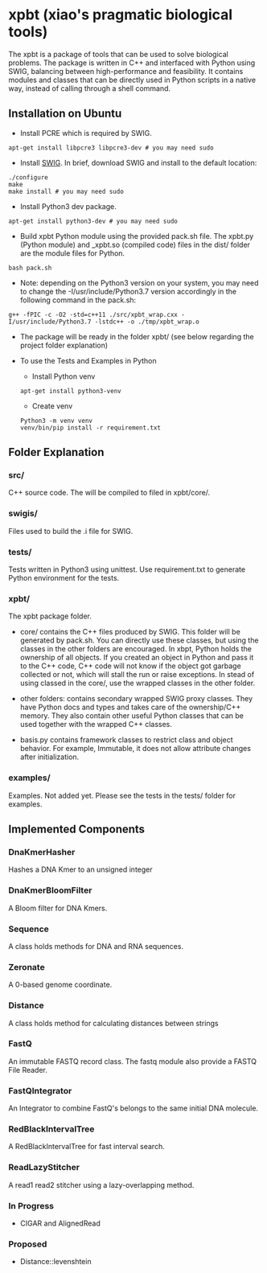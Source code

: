 # xpbt (xiao's pragmatic biological tools)
The xpbt is a package of tools that can be used to solve biological problems. 
The package is written in C++ and interfaced with Python using SWIG, balancing between high-performance and feasibility. 
It contains modules and classes that can be directly used in Python scripts in a native way, instead of calling through 
a shell command.

## Installation on Ubuntu
- Install PCRE which is required by SWIG.
```shell script
apt-get install libpcre3 libpcre3-dev # you may need sudo
```
- Install [SWIG](http://www.swig.org/Doc3.0/Preface.html#Preface_unix_installation). In brief, download SWIG and install to the default location:
```shell script
./configure
make
make install # you may need sudo
```
- Install Python3 dev package.
```shell script
apt-get install python3-dev # you may need sudo
```
- Build xpbt Python module using the provided pack.sh file. The xpbt.py (Python module) and _xpbt.so (compiled code) files in the dist/ folder are the module files for Python.
```shell script
bash pack.sh
```
- Note: depending on the Python3 version on your system, you may need to change the -I/usr/include/Python3.7 version accordingly in the following command in the pack.sh:
```shell script
g++ -fPIC -c -O2 -std=c++11 ./src/xpbt_wrap.cxx -I/usr/include/Python3.7 -lstdc++ -o ./tmp/xpbt_wrap.o
```
- The package will be ready in the folder xpbt/ (see below regarding the project folder explanation)

- To use the Tests and Examples in Python
  - Install Python venv
  ```shell script
  apt-get install python3-venv
  ```
  - Create venv
  ```shell script
  Python3 -m venv venv
  venv/bin/pip install -r requirement.txt
  ```
  
## Folder Explanation
### src/
C++ source code. The will be compiled to filed in xpbt/core/.

### swigis/
Files used to build the .i file for SWIG.

### tests/
Tests written in Python3 using unittest. Use requirement.txt to generate Python environment for the tests.

### xpbt/
The xpbt package folder.
- core/ contains the C++ files produced by SWIG. This folder will be generated by pack.sh. You can directly use these 
classes, but using the classes in the other folders are encouraged. In xbpt, Python holds the ownership of all objects. 
If you created an object in Python and pass it to the C++ code, C++ code will not know if the object got garbage 
collected or not, which will stall the run or raise exceptions. In stead of using classed in the core/, use the 
wrapped classes in the other folder.

- other folders: contains secondary wrapped SWIG proxy classes. They have Python docs and types and takes care 
of the ownership/C++ memory. They also contain other useful Python classes that can be used together with the 
wrapped C++ classes.

- basis.py contains framework classes to restrict class and object behavior. For example, Immutable, it does not allow
 attribute changes after initialization.

### examples/
Examples. Not added yet. Please see the tests in the tests/ folder for examples. 

## Implemented Components

### DnaKmerHasher
Hashes a DNA Kmer to an unsigned integer

### DnaKmerBloomFilter
A Bloom filter for DNA Kmers.

### Sequence
A class holds methods for DNA and RNA sequences.

### Zeronate
A 0-based genome coordinate.

### Distance
A class holds method for calculating distances between strings

### FastQ
An immutable FASTQ record class. The fastq module also provide a FASTQ File Reader.

### FastQIntegrator
An Integrator to combine FastQ's belongs to the same initial DNA molecule.

### RedBlackIntervalTree
A RedBlackIntervalTree for fast interval search.

### ReadLazyStitcher
A read1 read2 stitcher using a lazy-overlapping method.

### In Progress
- CIGAR and AlignedRead

### Proposed
- Distance::levenshtein




